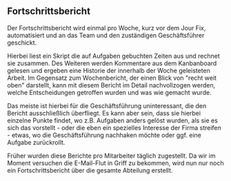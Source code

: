 
## Fortschrittsbericht

Der Fortschrittsbericht wird einmal pro Woche, kurz vor dem Jour Fix, automatisiert und an das Team und den zuständigen Geschäftsführer geschickt. 

Hierbei liest ein Skript die auf Aufgaben gebuchten Zeiten aus und rechnet sie zusammen. Des Weiteren werden Kommentare aus dem Kanbanboard gelesen und ergeben eine Historie der innerhalb der Woche geleisteten Arbeit. 
Im Gegensatz zum Wochenbericht, der einen Blick von "recht weit oben" darstellt, kann mit diesem Bericht im Detail nachvollzogen werden, welche Entscheidungen getroffen wurden und was wie gemacht wurde. 

Das meiste ist hierbei für die Geschäftsführung uninteressant, die den Bericht ausschließlich überfliegt. Es kann aber sein, dass sie hierbei einzelne Punkte findet, wo z.B. Aufgaben anders gelöst wurden, als sie es sich das vorstellt - oder die eben ein spezielles Interesse der Firma streifen - etwas, wo die Geschäftsführung nachhaken möchte oder ggf. eine Aufgabe zurückrollt.

Früher wurden diese Berichte pro Mitarbeiter täglich zugestellt. Da wir im Moment versuchen die E-Mail-Flut in Griff zu bekommen, wird nun nur noch ein Fortschrittsbericht über die gesamte Abteilung erstellt. 